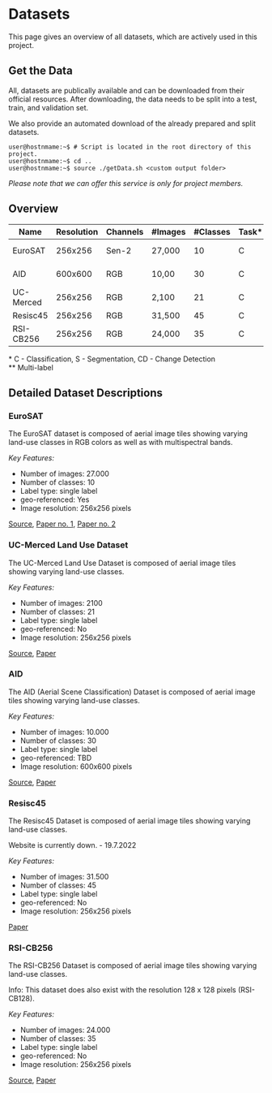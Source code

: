 # Datasets

This page gives an overview of all datasets, which are actively used in this project. 

## Get the Data
All, datasets are publically available and can be downloaded from their official resources. After downloading, the data needs to be split into a test, train, and validation set. 

We also provide an automated download of the already prepared and split datasets.

```console
user@hostnmame:~$ # Script is located in the root directory of this project.
user@hostnmame:~$ cd ..
user@hostnmame:~$ source ./getData.sh <custom output folder>
```
*Please note that we can offer this service is only for project members.*



## Overview

| Name           | Resolution       | Channels | #Images | #Classes | Task\* | Ref.                                                                                                                                               |
|----------------|------------------|----------|---------|----------|--------|----------------------------------------------------------------------------------------------------------------------------------------------------|
| EuroSAT        | 256x256          | Sen-2    | 27,000  | 10       | C      | [Source](https://github.com/phelber/eurosat), [P1](https://doi.org/10.1109/JSTARS.2019.2918242), [P2](https://doi.org/10.1109/IGARSS.2018.8519248) |
| AID            | 600x600          | RGB      | 10,00   | 30       | C      | [Source](https://captain-whu.github.io/AID/), [P1](https://doi.org/10.1109/TGRS.2017.2685945)                                                      |
| UC-Merced      | 256x256          | RGB      | 2,100   | 21       | C      | [Source](http://weegee.vision.ucmerced.edu/datasets/landuse.html), [P1](https://doi.org/10.1145/1869790.1869829)                                   |
| Resisc45       | 256x256          | RGB      | 31,500  | 45       | C      | [P1](https://doi.org/10.1109/JPROC.2017.2675998)                                                                                                   |
| RSI-CB256      | 256x256          | RGB      | 24,000  | 35       | C      | [Source](https://github.com/lehaifeng/RSI-CB), [P1](https://doi.org/10.3390/s20061594)                                                             |

\* C - Classification, S - Segmentation, CD - Change Detection <br/>
\** Multi-label

## Detailed Dataset Descriptions

### EuroSAT
The EuroSAT dataset is composed of aerial image tiles showing varying land-use classes in RGB colors as well as with multispectral bands.

*Key Features:*
* Number of images: 27.000
* Number of classes: 10
* Label type: single label
* geo-referenced: Yes
* Image resolution: 256x256 pixels

[Source](https://github.com/phelber/eurosat), [Paper no. 1](https://doi.org/10.1109/JSTARS.2019.2918242), [Paper no. 2](https://doi.org/10.1109/IGARSS.2018.8519248)

### UC-Merced Land Use Dataset
The UC-Merced Land Use Dataset is composed of aerial image tiles showing varying land-use classes.

*Key Features:*
* Number of images: 2100
* Number of classes: 21
* Label type: single label
* geo-referenced: No
* Image resolution: 256x256 pixels

[Source](http://weegee.vision.ucmerced.edu/datasets/landuse.html), [Paper](https://doi.org/10.1145/1869790.1869829)

### AID
The AID (Aerial Scene Classification) Dataset is composed of aerial image tiles showing varying land-use classes.

*Key Features:*
* Number of images: 10.000
* Number of classes: 30
* Label type: single label
* geo-referenced: TBD
* Image resolution: 600x600 pixels

[Source](https://captain-whu.github.io/AID/), [Paper](https://doi.org/10.1109/TGRS.2017.2685945)

### Resisc45
The Resisc45 Dataset is composed of aerial image tiles showing varying land-use classes.

Website is currently down. - 19.7.2022

*Key Features:*
* Number of images: 31.500
* Number of classes: 45
* Label type: single label
* geo-referenced: No
* Image resolution: 256x256 pixels

[Paper](https://doi.org/10.1109/JPROC.2017.2675998)

### RSI-CB256
The RSI-CB256 Dataset is composed of aerial image tiles showing varying land-use classes.

Info: This dataset does also exist with the resolution 128 x 128 pixels (RSI-CB128).

*Key Features:*
* Number of images: 24.000
* Number of classes: 35
* Label type: single label
* geo-referenced: No
* Image resolution: 256x256 pixels

[Source](https://github.com/lehaifeng/RSI-CB), [Paper](https://doi.org/10.3390/s20061594)